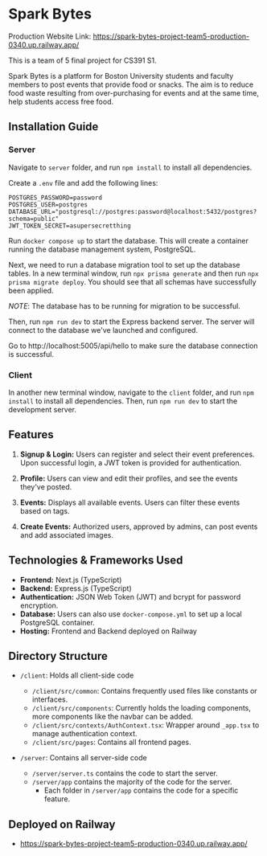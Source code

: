 # Spark Bytes

Production Website Link: https://spark-bytes-project-team5-production-0340.up.railway.app/

This is a team of 5 final project for CS391 S1.

Spark Bytes is a platform for Boston University students and faculty members to post events that provide food or snacks. The aim is to reduce food waste resulting from over-purchasing for events and at the same time, help students access free food.

## Installation Guide

### Server
Navigate to `server` folder, and run `npm install` to install all dependencies. 

Create a `.env` file and add the following lines:

```
POSTGRES_PASSWORD=password
POSTGRES_USER=postgres
DATABASE_URL="postgresql://postgres:password@localhost:5432/postgres?schema=public"
JWT_TOKEN_SECRET=asupersecretthing
```

Run `docker compose up` to start the database. This will create a container running the database management system, PostgreSQL.

Next, we need to run a database migration tool to set up the database tables. In a new terminal window, run `npx prisma generate` and then run `npx prisma migrate deploy`.
You should see that all schemas have successfully been applied. 

_NOTE_: The database has to be running for migration to be successful.

Then, run `npm run dev` to start the Express backend server. The server will connect to the database we've launched and configured.

Go to http://localhost:5005/api/hello to make sure the database connection is successful.

### Client

In another new terminal window, navigate to the `client` folder, and run `npm install` to install all dependencies. Then, run `npm run dev` to start the development server.

## Features

1. **Signup & Login:** Users can register and select their event preferences. Upon successful login, a JWT token is provided for authentication.
   
2. **Profile:**  Users can view and edit their profiles, and see the events they've posted.
   
3. **Events:**  Displays all available events. Users can filter these events based on tags.
   
4. **Create Events:**  Authorized users, approved by admins, can post events and add associated images.

## Technologies & Frameworks Used

- **Frontend:** Next.js (TypeScript)
- **Backend:** Express.js (TypeScript)
- **Authentication:** JSON Web Token (JWT) and bcrypt for password encryption.
- **Database:** Users can also use `docker-compose.yml` to set up a local PostgreSQL container.
- **Hosting:** Frontend and Backend deployed on Railway

## Directory Structure

- `/client`: Holds all client-side code
    - `/client/src/common`: Contains frequently used files like constants or interfaces.
    - `/client/src/components`: Currently holds the loading components, more components like the navbar can be added.
    - `/client/src/contexts/AuthContext.tsx`: Wrapper around `_app.tsx` to manage authentication context.
    - `/client/src/pages`: Contains all frontend pages.
    
- `/server`: Contains all server-side code
  - `/server/server.ts` contains the code to start the server.
  - `/server/app` contains the majority of the code for the server.
    - Each folder in `/server/app` contains the code for a specific feature.
      
## Deployed on Railway
- https://spark-bytes-project-team5-production-0340.up.railway.app/
